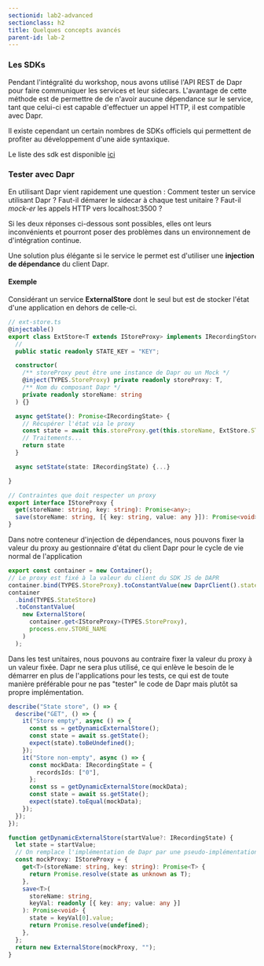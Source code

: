 ```yaml
---
sectionid: lab2-advanced
sectionclass: h2
title: Quelques concepts avancés
parent-id: lab-2
---
```


### Les SDKs

Pendant l'intégralité du workshop, nous avons utilisé l'API REST de Dapr pour faire communiquer les services et leur sidecars. L'avantage de cette méthode est de permettre de de n'avoir aucune dépendance sur le service, tant que celui-ci est capable d'effectuer un appel HTTP, il est compatible avec Dapr.

Il existe cependant un certain nombres de SDKs officiels qui permettent de profiter au développement d'une aide syntaxique.

Le liste des sdk est disponible [ici](https://docs.dapr.io/developing-applications/sdks/)

### Tester avec Dapr

En utilisant Dapr vient rapidement une question : Comment tester un service utilisant Dapr ? Faut-il démarer le sidecar à chaque test unitaire ? Faut-il _mock-er_ les appels HTTP vers localhost:3500 ?

Si les deux réponses ci-dessous sont possibles, elles ont leurs inconvénients et pourront poser des problèmes dans un environnement de d'intégration continue.

Une solution plus élégante si le service le permet est d'utiliser une **injection de dépendance** du client Dapr.

#### Exemple

Considérant un service **ExternalStore** dont le seul but est de stocker l'état d'une application en dehors de celle-ci.

```ts
// ext-store.ts
@injectable()
export class ExtStore<T extends IStoreProxy> implements IRecordingStore {
  // 
  public static readonly STATE_KEY = "KEY";

  constructor(
    /** storeProxy peut être une instance de Dapr ou un Mock */
    @inject(TYPES.StoreProxy) private readonly storeProxy: T,
    /** Nom du composant Dapr */
    private readonly storeName: string
  ) {}

  async getState(): Promise<IRecordingState> {
    // Récupérer l'état via le proxy
    const state = await this.storeProxy.get(this.storeName, ExtStore.STATE_KEY)
    // Traitements...
    return state
  }

  async setState(state: IRecordingState) {...}

}

// Contraintes que doit respecter un proxy
export interface IStoreProxy {
  get(storeName: string, key: string): Promise<any>;
  save(storeName: string, [{ key: string, value: any }]): Promise<void>;
}

```

Dans notre conteneur d'injection de dépendances, nous pouvons fixer la valeur du proxy au gestionnaire d'état du client Dapr pour le cycle de vie normal de l'application

```ts
export const container = new Container();
// Le proxy est fixé à la valeur du client du SDK JS de DAPR
container.bind(TYPES.StoreProxy).toConstantValue(new DaprClient().state);
container
  .bind(TYPES.StateStore)
  .toConstantValue(
    new ExternalStore(
      container.get<IStoreProxy>(TYPES.StoreProxy),
      process.env.STORE_NAME
    )
  );

```

Dans les test unitaires, nous pouvons au contraire fixer la valeur du proxy à un valeur fixée. Dapr ne sera plus utilisé, ce qui enlève le besoin de le démarrer en plus de l'applications pour les tests, ce qui est de toute manière préférable pour ne pas "tester" le code de Dapr mais plutôt sa propre implémentation. 

```ts
describe("State store", () => {
  describe("GET", () => {
    it("Store empty", async () => {
      const ss = getDynamicExternalStore();
      const state = await ss.getState();
      expect(state).toBeUndefined();
    });
    it("Store non-empty", async () => {
      const mockData: IRecordingState = {
        recordsIds: ["0"],
      };
      const ss = getDynamicExternalStore(mockData);
      const state = await ss.getState();
      expect(state).toEqual(mockData);
    });
  });
});

function getDynamicExternalStore(startValue?: IRecordingState) {
  let state = startValue;
  // On remplace l'implémentation de Dapr par une pseudo-implémentation avant les tests
  const mockProxy: IStoreProxy = {
    get<T>(storeName: string, key: string): Promise<T> {
      return Promise.resolve(state as unknown as T);
    },
    save<T>(
      storeName: string,
      keyVal: readonly [{ key: any; value: any }]
    ): Promise<void> {
      state = keyVal[0].value;
      return Promise.resolve(undefined);
    },
  };
  return new ExternalStore(mockProxy, "");
}
```
